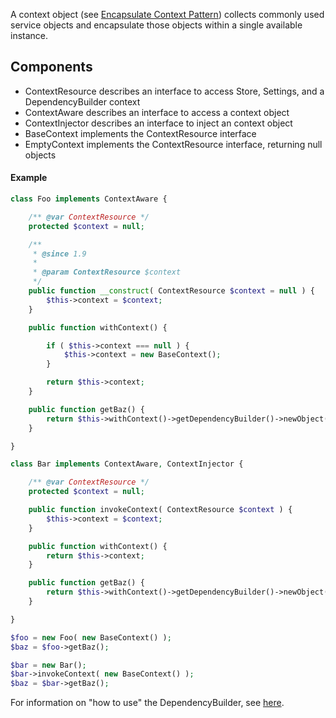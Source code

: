 A context object (see [Encapsulate Context Pattern][ak]) collects commonly used service objects and encapsulate those objects within a single available instance.

## Components
* ContextResource describes an interface to access Store, Settings, and a DependencyBuilder context
* ContextAware describes an interface to access a context object
* ContextInjector describes an interface to inject an context object
* BaseContext implements the ContextResource interface
* EmptyContext implements the ContextResource interface, returning null objects

#### Example
```php
class Foo implements ContextAware {

	/** @var ContextResource */
	protected $context = null;

	/**
	 * @since 1.9
	 *
	 * @param ContextResource $context
	 */
	public function __construct( ContextResource $context = null ) {
		$this->context = $context;
	}

	public function withContext() {

		if ( $this->context === null ) {
			$this->context = new BaseContext();
		}

		return $this->context;
	}

	public function getBaz() {
		return $this->withContext()->getDependencyBuilder()->newObject( 'Baz' );
	}

}
```
```php
class Bar implements ContextAware, ContextInjector {

	/** @var ContextResource */
	protected $context = null;

	public function invokeContext( ContextResource $context ) {
		$this->context = $context;
	}

	public function withContext() {
		return $this->context;
	}

	public function getBaz() {
		return $this->withContext()->getDependencyBuilder()->newObject( 'Baz' );
	}

}
```
```php
$foo = new Foo( new BaseContext() );
$baz = $foo->getBaz();

$bar = new Bar();
$bar->invokeContext( new BaseContext() );
$baz = $bar->getBaz();
```

For information on "how to use" the DependencyBuilder, see [here](dic.md).

[ak]: http://accu.org/index.php/journals/246  "The Encapsulate Context Pattern"